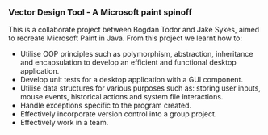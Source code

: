### Vector Design Tool - A Microsoft paint spinoff

This is a collaborate project between Bogdan Todor and Jake Sykes, aimed to recreate Microsoft Paint in Java. 
From this project we learnt how to:

* Utilise OOP principles such as polymorphism, abstraction, inheritance and encapsulation to develop an efficient and functional desktop application. 
* Develop unit tests for a desktop application with a GUI component.
* Utilise data structures for various purposes such as: storing user inputs, mouse events, historical actions and system file interactions.
* Handle exceptions specific to the program created.
* Effectively incorporate version control into a group project.
* Effectively work in a team. 
